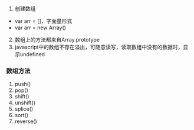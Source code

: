 1. 创建数组
* var arr = []，字面量形式
* var arr = new Array()
2. 数组上的方法都来自Array.prototype
3. javascript中的数组不存在溢出，可随意读写，读取数组中没有的数据时，显示undefined
### 数组方法
1. push()
2. pop()
3. shift()
4. unshift()
5. splice()
6. sort()
7. reverse()
